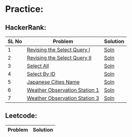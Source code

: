 # Practice:

## HackerRank:

|SL No|Problem|Solution|
|-----|------------------|-------|
|1| [Revising the Select Query I](https://www.hackerrank.com/challenges/revising-the-select-query)|[Soln](./hackerrank/hr_sql_1.txt)|
|2| [Revising the Select Query II](https://www.hackerrank.com/challenges/revising-the-select-query-2)|[Soln](./hackerrank/hr_sql_2.txt)|
|3| [Select All](https://www.hackerrank.com/challenges/select-all-sql) | [Soln](./hackerrank/hr_sql_3.txt)|
|4| [Select By ID](https://www.hackerrank.com/challenges/select-by-id) | [Soln](./hackerrank/hr_sql_4.txt)|
|5| [Japanese Cities Name](https://www.hackerrank.com/challenges/japanese-cities-name/problem)| [Soln](./hackerrank/hr_sql_5.txt)|
|6| [Weather Observation Station 1](https://www.hackerrank.com/challenges/weather-observation-station-1) |[Soln](./hackerrank/hr_sql_6.txt)|
|7| [Weather Observation Station 3](https://www.hackerrank.com/challenges/weather-observation-station-3) |[Soln](./hackerrank/hr_sql_7.txt)|
## Leetcode:

|Problem|Solution|
|------------------|-------|